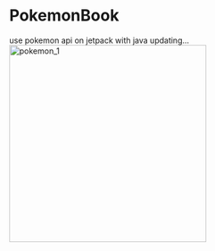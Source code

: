 # PokemonBook
use pokemon api on jetpack with java 
updating...
<img width="353" alt="pokemon_1" src="https://user-images.githubusercontent.com/20679974/117152161-57b07000-adec-11eb-96c5-695f8ed59dca.png">
